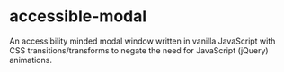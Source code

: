 accessible-modal
================

An accessibility minded modal window written in vanilla JavaScript with CSS transitions/transforms to negate the need for JavaScript (jQuery) animations.
